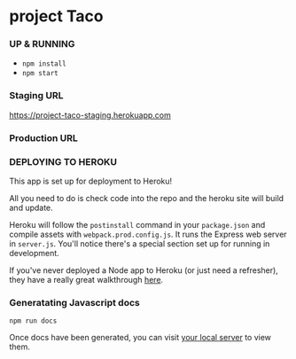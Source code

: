 # project Taco

### UP & RUNNING
* `npm install`
* `npm start`

### Staging URL
https://project-taco-staging.herokuapp.com

### Production URL


### DEPLOYING TO HEROKU
This app is set up for deployment to Heroku!

All you need to do is check code into the repo and the heroku site will build and update.

Heroku will follow the `postinstall` command in your `package.json` and compile assets with `webpack.prod.config.js`. It runs the Express web server in `server.js`. You'll notice there's a special section set up for running in development.

If you've never deployed a Node app to Heroku (or just need a refresher), they have a really great walkthrough [here](https://devcenter.heroku.com/articles/getting-started-with-nodejs#introduction).

### Generatating Javascript docs
`npm run docs`

Once docs have been generated, you can visit [your local server](http://localhost:8080/esdoc) to view them.
